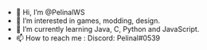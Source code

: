 - 👋 Hi, I’m @PelinalWS
- 👀 I’m interested in games, modding, design.
- 🌱 I’m currently learning Java, C, Python and JavaScript.
- 📫 How to reach me : Discord: Pelinal#0539

<!---
PelinalWS/PelinalWS is a ✨ special ✨ repository because its `README.md` (this file) appears on your GitHub profile.
You can click the Preview link to take a look at your changes.
--->
